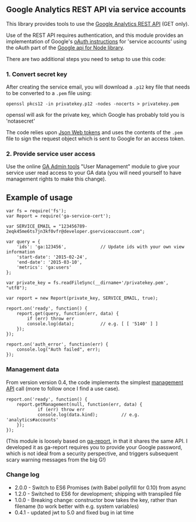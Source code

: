 ## Google Analytics REST API via service accounts

This library provides tools to use the [Google Analytics REST API](https://developers.google.com/analytics/devguides/reporting/core/v3/reference) (GET only).

Use of the REST API requires authentication, and this module provides an implementation of Google's [oAuth instructions](https://developers.google.com/accounts/docs/OAuth2ServiceAccount) for 'service accounts' using the oAuth part of the [Google api for Node library](https://github.com/google/google-api-nodejs-client).

There are two additional steps you need to setup to use this code:

### 1. Convert secret key
After creating the service email, you will download a `.p12` key file that needs to be converted to a `.pem` file using:

`openssl pkcs12 -in privatekey.p12 -nodes -nocerts > privatekey.pem`

openssl will ask for the private key, which Google has probably told you is 'notasecret'

The code relies upon [Json Web tokens](https://github.com/auth0/node-jsonwebtoken) and uses the contents of the `.pem` file to sign the request object which is sent to Google for an access token.

### 2. Provide service user access
Use the online [GA Admin tools](https://www.google.com/analytics/web/?hl=en#management/Settings/) "User Management" module to give your service user read access to your GA data (you will need yourself to have management rights to make this change).

## Example of usage

```
var fs = require('fs');
var Report = require('ga-service-cert');

var SERVICE_EMAIL = "123456789-2eqk45me6ts7jn3kf0vfr@developer.gserviceaccount.com";

var query = {
	'ids': 'ga:123456', 			// Update ids with your own view information
	'start-date': '2015-02-24',
	'end-date': '2015-03-10',
	'metrics': 'ga:users'
};

var private_key = fs.readFileSync(__dirname+'/privatekey.pem', "utf8");

var report = new Report(private_key, SERVICE_EMAIL, true);

report.on('ready', function() {
	report.get(query, function(err, data) {
		if (err) throw err
		console.log(data); 			// e.g. [ [ '5140' ] ]
	});
});

report.on('auth_error', function(err) {
	console.log("Auth failed", err);
});
```

### Management data
From version version 0.4, the code implements the simplest [management API](https://developers.google.com/analytics/devguides/config/mgmt/v3/mgmtRest) call (more to follow once I find a use case).

```
report.on('ready', function() {
	report.getManagement(null, function(err, data) {
			if (err) throw err
			console.log(data.kind); 		// e.g. 'analytics#accounts'
	});
});
```

(This module is loosely based on [ga-report](https://www.npmjs.com/package/ga-report), in that it shares the same API. I developed it as ga-report requires you to provide your Google password, which is not ideal from a security perspective, and triggers subsequent scary warning messages from the big G!)

### Change log
 - 2.0.0 - Switch to ES6 Promises (with Babel pollyfill for 0.10) from async
 - 1.2.0 - Switched to ES6 for development; shipping with transpiled file
 - 1.0.0 - Breaking change: constructor bow takes the key, rather than filename (to work better with e.g. system variables)
 - 0.4.1 - updated jwt to 5.0 and fixed bug in iat time
